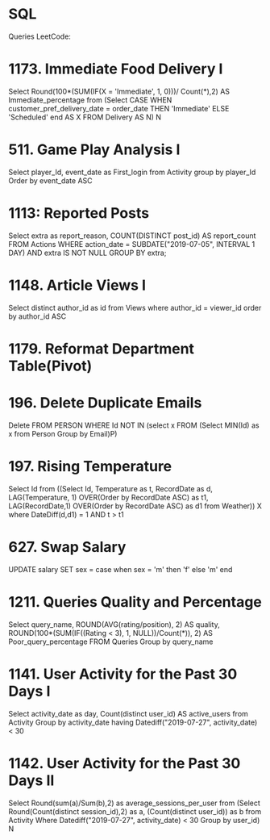# SQL
Queries
LeetCode: 
# 1173. Immediate Food Delivery I
Select Round(100*(SUM(IF(X = 'Immediate', 1, 0)))/ Count(*),2) AS Immediate_percentage 
from (Select CASE
            WHEN customer_pref_delivery_date = order_date THEN 'Immediate'
            ELSE 'Scheduled' end AS X 
            FROM Delivery AS N) 
N

# 511. Game Play Analysis I
Select player_Id, event_date as First_login
from Activity 
group by player_Id
Order by event_date ASC

# 1113: Reported Posts 
Select extra as report_reason, COUNT(DISTINCT post_id) AS report_count
FROM Actions
WHERE action_date = SUBDATE("2019-07-05", INTERVAL 1 DAY) AND extra IS NOT NULL
GROUP BY extra;

# 1148. Article Views I
Select distinct author_id as id
from Views 
where author_id = viewer_id
order by author_id ASC

# 1179. Reformat Department Table(Pivot)


# 196. Delete Duplicate Emails
Delete FROM PERSON
WHERE Id NOT IN 
(select x FROM (Select MIN(Id) as x from Person Group by Email)P)

# 197. Rising Temperature
Select Id
from ((Select Id, Temperature as t, RecordDate as d, 
    LAG(Temperature, 1) OVER(Order by RecordDate ASC) as t1,
    LAG(RecordDate,1) OVER(Order by RecordDate ASC) as d1 
from Weather)) X
where DateDiff(d,d1) = 1 AND t > t1

# 627. Swap Salary
UPDATE salary 
SET sex = case when sex = 'm' then 'f' else 'm' end

# 1211. Queries Quality and Percentage
Select query_name, 
ROUND(AVG(rating/position), 2) AS quality, 
ROUND(100*(SUM(IF((Rating < 3), 1, NULL))/Count(*)), 2) AS Poor_query_percentage 
FROM Queries
Group by query_name

# 1141. User Activity for the Past 30 Days I
Select activity_date as day, Count(distinct user_id) AS active_users
from Activity
Group by activity_date
having Datediff("2019-07-27", activity_date) < 30

# 1142. User Activity for the Past 30 Days II
Select Round(sum(a)/Sum(b),2) as average_sessions_per_user 
from (Select Round(Count(distinct session_id),2) as a, (Count(distinct user_id)) as b 
from Activity Where Datediff("2019-07-27", activity_date) < 30 Group by user_id) 
N

